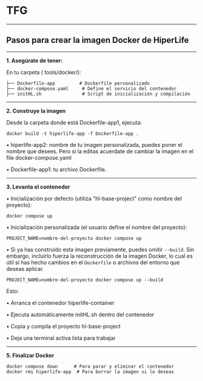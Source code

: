 # TFG
---

## **Pasos para crear la imagen Docker de HiperLife**

---

**1. Asegúrate de tener:**

En tu carpeta ( tools/docker/):

```
├── Dockerfile-app         # Dockerfile personalizado
├── docker-compose.yaml     # Define el servicio del contenedor
├── initHL.sh               # Script de inicialización y compilación
```
----------

**2. Construye la imagen**

Desde la carpeta donde está  Dockerfile-app1, ejecuta:
```
docker build -t hiperlife-app -f Dockerfile-app .
```

•  hiperlife-app2: nombre de tu imagen personalizada, puedes poner el nombre que desees. Pero si la editas acuerdate de cambiar la imagen en el file docker-compose.yaml

•  Dockerfile-app1: tu archivo Dockerfile.

----------

**3. Levanta el contenedor**

  • Inicialización por defecto (utiliza "hl-base-project" como nombre del proyecto):
```
docker compose up 
```

  • Inicialización personalizada (el usuario define el nombre del proyecto):

```
PROJECT_NAME=nombre-del-proyecto docker compose up
```
 • Si ya has construido esta imagen previamente, puedes omitir `--build`. Sin embargo, incluirlo fuerza la reconstrucción de la imagen Docker, lo cual es útil si has hecho cambios en el `Dockerfile` o archivos del entorno que deseas aplicar.
```
PROJECT_NAME=nombre-del-proyecto docker compose up --build
```


Esto:

•  Arranca el contenedor  hiperlife-container

•  Ejecuta automáticamente  initHL.sh  dentro del contenedor

•  Copia y compila el proyecto  hl-base-project

•  Deja una terminal activa lista para trabajar

----------

**5. Finalizar Docker**

```
docker compose down      # Para parar y eliminar el contenedor
docker rmi hiperlife-app  # Para borrar la imagen si lo deseas
```

 
